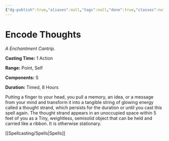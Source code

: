```yaml
---
{"dg-publish":true,"aliases":null,"tags":null,"done":true,"classes":null,"spellLevel":0,"school":"Enchantment","source":"GGR","permalink":"/spells/encode-thoughts/","dgHomeLink":false,"dgPassFrontmatter":true}
---
```


# Encode Thoughts
*A Enchantment Cantrip.*

**Casting Time:** 1 Action

**Range:** Point, Self

**Components:** S 

**Duration:** Timed, 8 Hours

Putting a finger to your head, you pull a memory, an idea, or a message from your mind and transform it into a tangible string of glowing energy called a thought strand, which persists for the duration or until you cast this spell again. The thought strand appears in an unoccupied space within 5 feet of you as a Tiny, weightless, semisolid object that can be held and carried like a ribbon. It is otherwise stationary.

[[Spellcasting/Spells|Spells]]